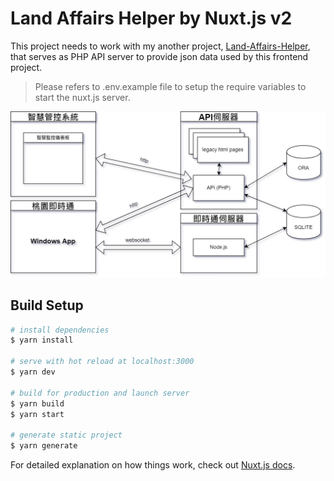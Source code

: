 # Land Affairs Helper by Nuxt.js v2

This project needs to work with my another project, [Land-Affairs-Helper](https://github.com/pyliu/Land-Affairs-Helper), that serves as PHP API server to provide json data used by this frontend project.
> Please refers to .env.example file to setup the require variables to start the nuxt.js server.

![系統區塊圖](system_block.jpg)

## Build Setup

```bash
# install dependencies
$ yarn install

# serve with hot reload at localhost:3000
$ yarn dev

# build for production and launch server
$ yarn build
$ yarn start

# generate static project
$ yarn generate
```

For detailed explanation on how things work, check out [Nuxt.js docs](https://nuxtjs.org).
